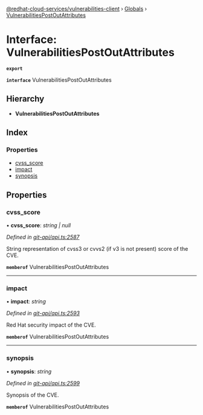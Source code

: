 [@redhat-cloud-services/vulnerabilities-client](../README.md) › [Globals](../globals.md) › [VulnerabilitiesPostOutAttributes](vulnerabilitiespostoutattributes.md)

# Interface: VulnerabilitiesPostOutAttributes

**`export`** 

**`interface`** VulnerabilitiesPostOutAttributes

## Hierarchy

* **VulnerabilitiesPostOutAttributes**

## Index

### Properties

* [cvss_score](vulnerabilitiespostoutattributes.md#cvss_score)
* [impact](vulnerabilitiespostoutattributes.md#impact)
* [synopsis](vulnerabilitiespostoutattributes.md#synopsis)

## Properties

###  cvss_score

• **cvss_score**: *string | null*

*Defined in [git-api/api.ts:2587](https://github.com/RedHatInsights/javascript-clients.gi/blob/master/packages/vulnerabilities/git-api/api.ts#L2587)*

String representation of cvss3 or cvvs2 (if v3 is not present) score of the CVE.

**`memberof`** VulnerabilitiesPostOutAttributes

___

###  impact

• **impact**: *string*

*Defined in [git-api/api.ts:2593](https://github.com/RedHatInsights/javascript-clients.gi/blob/master/packages/vulnerabilities/git-api/api.ts#L2593)*

Red Hat security impact of the CVE.

**`memberof`** VulnerabilitiesPostOutAttributes

___

###  synopsis

• **synopsis**: *string*

*Defined in [git-api/api.ts:2599](https://github.com/RedHatInsights/javascript-clients.gi/blob/master/packages/vulnerabilities/git-api/api.ts#L2599)*

Synopsis of the CVE.

**`memberof`** VulnerabilitiesPostOutAttributes
